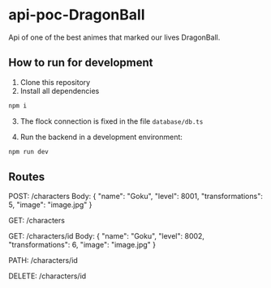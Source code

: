 # api-poc-DragonBall

Api of one of the best animes that marked our lives DragonBall.

## How to run for development

1. Clone this repository
2. Install all dependencies

```bash
npm i
```
3. The flock connection is fixed in the file `database/db.ts`

4. Run the backend in a development environment:

```bash
npm run dev
```

## Routes

POST: /characters
Body: { "name": "Goku", "level": 8001, "transformations": 5, "image": "image.jpg" }

GET: /characters

GET: /characters/id
Body: { "name": "Goku", "level": 8002, "transformations": 6, "image": "image.jpg" }

PATH: /characters/id

DELETE: /characters/id
